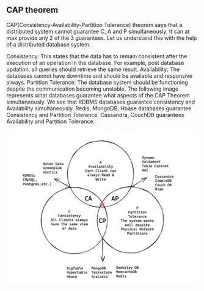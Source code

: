 ## CAP theorem
CAP(Consistency-Availability-Partition Tolerance) theorem says that a distributed system cannot guarantee C, A and P simultaneously. It can at max provide any 2 of the 3 guarantees. Let us understand this with the help of a distributed database system. 

Consistency: This states that the data has to remain consistent after the execution of an operation in the database. For example, post database updation, all queries should retrieve the same result.
Availability: The databases cannot have downtime and should be available and responsive always.
Partition Tolerance: The database system should be functioning despite the communication becoming unstable.
The following image represents what databases guarantee what aspects of the CAP Theorem simultaneously. We see that RDBMS databases guarantee consistency and Availability simultaneously. Redis, MongoDB, Hbase databases guarantee Consistency and Partition Tolerance. Cassandra, CouchDB guarantees Availability and Partition Tolerance.

![CAP theorem](https://raw.githubusercontent.com/AndersDeath/holy-theory/main/images/02-cap-theorem.png)


